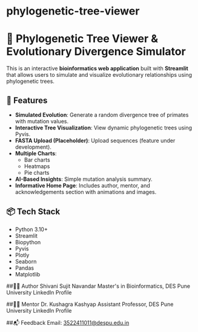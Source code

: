 # phylogenetic-tree-viewer
# 🧬 Phylogenetic Tree Viewer & Evolutionary Divergence Simulator

This is an interactive **bioinformatics web application** built with **Streamlit** that allows users to simulate and visualize evolutionary relationships using phylogenetic trees.

## 🌿 Features

- **Simulated Evolution**: Generate a random divergence tree of primates with mutation values.
- **Interactive Tree Visualization**: View dynamic phylogenetic trees using Pyvis.
- **FASTA Upload (Placeholder)**: Upload sequences (feature under development).
- **Multiple Charts**:
  - Bar charts
  - Heatmaps
  - Pie charts
- **AI-Based Insights**: Simple mutation analysis summary.
- **Informative Home Page**: Includes author, mentor, and acknowledgements section with animations and images.

## 📦 Tech Stack

- Python 3.10+
- Streamlit
- Biopython
- Pyvis
- Plotly
- Seaborn
- Pandas
- Matplotlib

##👩‍🔬 Author
Shivani Sujit Navandar
Master's in Bioinformatics, DES Pune University
LinkedIn Profile

##👨‍🏫 Mentor
Dr. Kushagra Kashyap
Assistant Professor, DES Pune University
LinkedIn Profile

##📬 Feedback
Email: 3522411011@despu.edu.in
